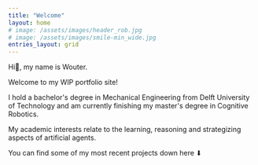 ```yaml
---
title: "Welcome"
layout: home
# image: /assets/images/header_rob.jpg
# image: /assets/images/smile-min_wide.jpg
entries_layout: grid
---
```


Hi👋, my name is Wouter.

Welcome to my WIP portfolio site!


I hold a bachelor's degree in Mechanical Engineering from Delft University of Technology and am currently finishing my master's degree in Cognitive Robotics.

My academic interests relate to the learning, reasoning and strategizing aspects of artificial agents.

<!-- additionally I aspire to apply my robotics skills with realizing seamless smart prosthethic arms during my carreer-->

You can find some of my most recent projects down here ⬇
